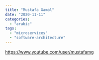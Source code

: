 ```yaml
---
title: "Mustafa Gamal"
date: "2020-11-11"
categories: 
  - "arabic"
tags: 
  - "microservices"
  - "software-architecture"
---
```


https://www.youtube.com/user/mustafamg
